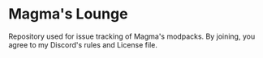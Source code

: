 # Magma's Lounge
Repository used for issue tracking of Magma's modpacks. By joining, you agree to my Discord's rules and License file.

